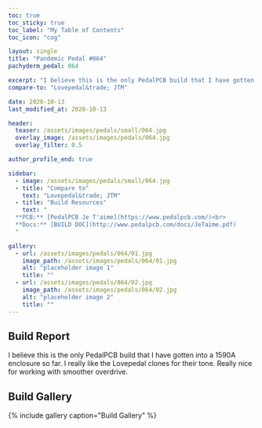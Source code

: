 ```yaml
---
toc: true
toc_sticky: true
toc_label: "My Table of Contents"
toc_icon: "cog"

layout: single
title: "Pandemic Pedal #064"
pachyderm_pedal: 064

excerpt: "I believe this is the only PedalPCB build that I have gotten into a 1590A enclosure so far. I really like the Lovepedal clones for their tone. Really nice for working with smoother overdrive."
compare-to: "Lovepedal&trade; JTM"

date: 2020-10-13
last_modified_at: 2020-10-13

header:
  teaser: /assets/images/pedals/small/064.jpg
  overlay_image: /assets/images/pedals/064.jpg
  overlay_filter: 0.5

author_profile_end: true

sidebar:
  - image: /assets/images/pedals/small/064.jpg
  - title: "Compare to"
    text: "Lovepedal&trade; JTM"
  - title: "Build Resources"
    text: "
  **PCB:** [PedalPCB Je T'aime](https://www.pedalpcb.com/)<br>
  **Docs:** [BUILD DOC](http://www.pedalpcb.com/docs/JeTaime.pdf)
  "

gallery:
  - url: /assets/images/pedals/064/01.jpg
    image_path: /assets/images/pedals/064/01.jpg
    alt: "placeholder image 1"
    title: ""
  - url: /assets/images/pedals/064/02.jpg
    image_path: /assets/images/pedals/064/02.jpg
    alt: "placeholder image 2"
    title: ""
---
```


## Build Report

I believe this is the only PedalPCB build that I have gotten into a 1590A enclosure so far. I really like the Lovepedal clones for their tone. Really nice for working with smoother overdrive.

## Build Gallery

{% include gallery caption="Build Gallery" %}
